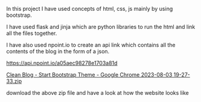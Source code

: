 In this project I have used concepts of html, css, js mainly by using bootstrap. 

I have used flask and jinja which are python libraries to run the html and link all the files together.

I have also used npoint.io to create an api link which contains all the contents of the blog in the form of a json.

https://api.npoint.io/a05aec98278e1703a81d



[Clean Blog - Start Bootstrap Theme - Google Chrome 2023-08-03 19-27-33.zip](https://github.com/Jishnu-phani/Blog-project/files/12327164/Clean.Blog.-.Start.Bootstrap.Theme.-.Google.Chrome.2023-08-03.19-27-33.zip)

download the above zip file and have a look at how the website looks like
